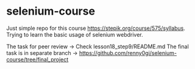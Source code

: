 # selenium-course
Just simple repo for this course https://stepik.org/course/575/syllabus.
Trying to learn the basic usage of selenium webdriver.

The task for peer review -> Check lesson18_step9/README.md 
The final task is in separate branch -> https://github.com/renny0gi/selenium-course/tree/final_project